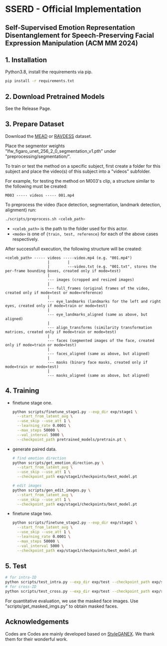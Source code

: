 # SSERD - Official Implementation
## Self-Supervised Emotion Representation Disentanglement for Speech-Preserving Facial Expression Manipulation (ACM MM 2024)

## 1. Installation

Python3.8, install the requirements via pip.
  ```bash
  pip install -r requirements.txt
  ```  

## 2. Download Pretrained Models

See the Release Page.

## 3. Prepare Dataset

Download the [MEAD](https://wywu.github.io/projects/MEAD/MEAD.html) or [RAVDESS](https://zenodo.org/records/1188976) dataset. 


Place the segmentor weights "lfw_figaro_unet_256_2_0_segmentation_v1.pth" under "preprocessing/segmentation/".

To train or test the method on a specific subject, first create a folder for this subject and place the video(s) of this subject into a "videos" subfolder. 

For example, for testing the method on M003's clip, a structure similar to the following must be created:
```
M003 ----- videos ----- 001.mp4
```

To preprocess the video (face detection, segmentation, landmark detection, alignment) run:
```bash
./scripts/preprocess.sh <celeb_path>
```
- ```<celeb_path>``` is the path to the folder used for this actor.
- ```<mode>``` is one of ```{train, test, reference}``` for each of the above cases respectively.

After successfull execution, the following structure will be created:

```
<celeb_path> ----- videos -----video.mp4 (e.g. "001.mp4")
                   |        |
                   |        ---video.txt (e.g. "001.txt", stores the per-frame bounding boxes, created only if mode=test)
                   |
                   --- images (cropped and resized images)
                   |
                   --- full_frames (original frames of the video, created only if mode=test or mode=reference)
                   |
                   --- eye_landmarks (landmarks for the left and right eyes, created only if mode=train or mode=test)
                   |
                   --- eye_landmarks_aligned (same as above, but aligned)
                   |
                   --- align_transforms (similarity transformation matrices, created only if mode=train or mode=test)
                   |
                   --- faces (segmented images of the face, created only if mode=train or mode=test)
                   |
                   --- faces_aligned (same as above, but aligned)
                   |
                   --- masks (binary face masks, created only if mode=train or mode=test)
                   |
                   --- masks_aligned (same as above, but aligned)
```


## 4. Training

- finetune stage one.
  ```bash
  python scripts/finetune_stage1.py --exp_dir exp/stage1 \
    --start_from_latent_avg \
    --use_skip --use_att 1 \
    --learning_rate 0.0001 \
    --max_steps 50000 \
    --val_interval 5000 \
    --checkpoint_path pretrained_models/pretrain.pt \
  ```

- generate paired data.
  ```bash
  # find emotion direction
  python scripts/get_emotion_direction.py \
    --start_from_latent_avg \
    --use_skip --use_att 1 \
    --checkpoint_path exp/stage1/checkpoints/best_model.pt
  
  # edit images
  python scripts/gen_edit_images.py \
    --start_from_latent_avg \
    --use_skip --use_att 1 \
    --checkpoint_path exp/stage1/checkpoints/best_model.pt
  ```

- finetune stage two.
  ```bash
  python scripts/finetune_stage2.py --exp_dir exp/stage2 \
    --start_from_latent_avg \
    --use_skip --use_att 1 \
    --learning_rate 0.0001 \
    --max_steps 50000 \
    --val_interval 5000 \
    --checkpoint_path exp/stage1/checkpoints/best_model.pt
  ```

## 5. Test
```bash
# for intra-ID
python scripts/test_intra.py --exp_dir exp/test --checkpoint_path exp/stage2/checkpoints/best_model.pt --data_path data/MEAD
# for cross-ID
python scripts/test_cross.py --exp_dir exp/test --checkpoint_path exp/stage2/checkpoints/best_model.pt --data_path data/MEAD
```
For quantitative evaluation, we use the masked face images. Use "scripts/get_masked_imgs.py" to obtain masked faces.
## Acknowledgements

Codes are Codes are mainly developed based on [StyleGANEX](https://github.com/williamyang1991/StyleGANEX).  We thank them for their wonderful work.
